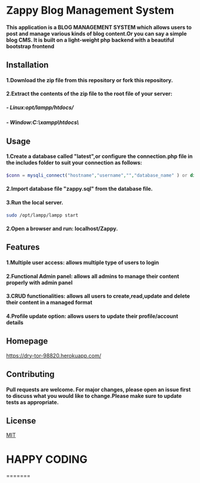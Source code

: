 # Zappy Blog Management System
 #### This application is a BLOG MANAGEMENT SYSTEM which allows users to post and manage various kinds of blog content.Or you can say a simple blog CMS. It is built on a light-weight php backend with a beautiful bootstrap frontend

## Installation
 #### 1.Download the zip file from this repository or fork this repository.

 #### 2.Extract the contents of the zip file to the root file of your server: 
 
 ##### - Linux:opt/lampp/htdocs/
 ##### - Window:C:\xampp\htdocs\

## Usage
#### 1.Create a database called "latest",or configure the connection.php file in the includes folder to suit your connection as follows:
```php
$conn = mysqli_connect("hostname","username","","database_name" ) or die ("error" . mysqli_error($conn));
```
#### 2.Import database file "zappy.sql" from the database file.
#### 3.Run the local server.

```bash
sudo /opt/lampp/lampp start
```
#### 2.Open a browser and run: localhost/Zappy.

## Features
  #### 1.Multiple user access: allows multiple type of users to login <br>
  #### 2.Functional Admin panel:  allows all admins to manage their content properly with admin panel  <br>
  #### 3.CRUD functionalities:  allows all users to create,read,update and delete their content in a managed format <br>
  #### 4.Profile update option: allows users to update their profile/account details <br>

## Homepage
https://dry-tor-98820.herokuapp.com/

## Contributing
#### Pull requests are welcome. For major changes, please open an issue first to discuss what you would like to change.Please make sure to update tests as appropriate.

## License
[MIT](https://choosealicense.com/licenses/mit/)

# HAPPY CODING

=======
